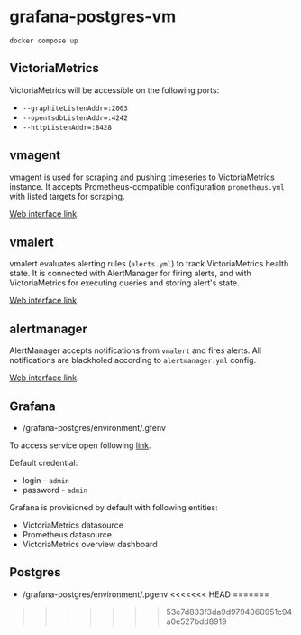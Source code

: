 # grafana-postgres-vm

`docker compose up`



## VictoriaMetrics

VictoriaMetrics will be accessible on the following ports:

* `--graphiteListenAddr=:2003`
* `--opentsdbListenAddr=:4242`
* `--httpListenAddr=:8428`

## vmagent

vmagent is used for scraping and pushing timeseries to
VictoriaMetrics instance. It accepts Prometheus-compatible
configuration `prometheus.yml` with listed targets for scraping.

[Web interface link](http://localhost:8429/).

## vmalert

vmalert evaluates alerting rules (`alerts.yml`) to track VictoriaMetrics
health state. It is connected with AlertManager for firing alerts,
and with VictoriaMetrics for executing queries and storing alert's state.

[Web interface link](http://localhost:8880/).

## alertmanager

AlertManager accepts notifications from `vmalert` and fires alerts.
All notifications are blackholed according to `alertmanager.yml` config.

[Web interface link](http://localhost:9093/).

## Grafana

* /grafana-postgres/environment/.gfenv

To access service open following [link](http://localhost:3000).

Default credential:

* login - `admin`
* password - `admin`

Grafana is provisioned by default with following entities:

* VictoriaMetrics datasource
* Prometheus datasource
* VictoriaMetrics overview dashboard

## Postgres

* /grafana-postgres/environment/.pgenv
<<<<<<< HEAD
=======


>>>>>>> 53e7d833f3da9d9794060951c94a0e527bdd8919

